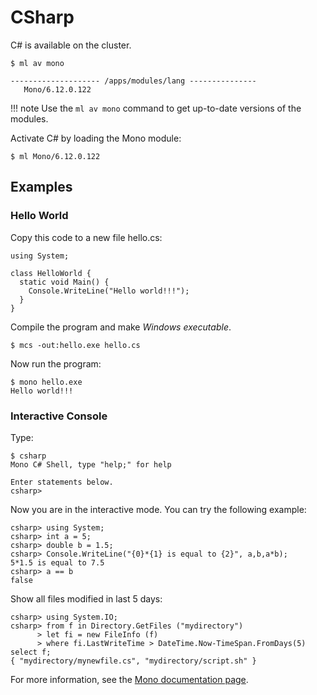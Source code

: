 # CSharp

C# is available on the cluster.

```console
$ ml av mono

-------------------- /apps/modules/lang ---------------
   Mono/6.12.0.122
```

!!! note
    Use the `ml av mono` command to get up-to-date versions of the modules.

Activate C# by loading the Mono module:

```console
$ ml Mono/6.12.0.122
```

## Examples

### Hello World

Copy this code to a new file hello.cs:

```csc
using System;

class HelloWorld {
  static void Main() {
    Console.WriteLine("Hello world!!!");
  }
}
```

Compile the program and make *Windows executable*.

```console
$ mcs -out:hello.exe hello.cs
```

Now run the program:

```console
$ mono hello.exe
Hello world!!!
```

### Interactive Console

Type:

```console
$ csharp
Mono C# Shell, type "help;" for help

Enter statements below.
csharp>
```

Now you are in the interactive mode. You can try the following example:

```csc
csharp> using System;
csharp> int a = 5;
csharp> double b = 1.5;
csharp> Console.WriteLine("{0}*{1} is equal to {2}", a,b,a*b);
5*1.5 is equal to 7.5
csharp> a == b
false
```

Show all files modified in last 5 days:

```csc
csharp> using System.IO;
csharp> from f in Directory.GetFiles ("mydirectory")
      > let fi = new FileInfo (f)
      > where fi.LastWriteTime > DateTime.Now-TimeSpan.FromDays(5) select f;
{ "mydirectory/mynewfile.cs", "mydirectory/script.sh" }
```

<!--

## MPI.NET

MPI is available for mono:

```csc
using System;
using MPI;

class MPIHello
{
    static void Main(string[] args)
    {
        using (new MPI.Environment(ref args))
        {
           Console.WriteLine("Greetings from node {0} of {1} running on {2}",
           Communicator.world.Rank, Communicator.world.Size,
           MPI.Environment.ProcessorName);
        }
    }
}
```

Compile and run the program:

```console
$ qsub -I -A PROJECT_ID -q qexp -l select=2:ncpus=128,walltime=00:30:00

$ ml n.net

$ mcs -out:csc.exe -reference:/apps/tools/mpi.net/1.0.0-mono-3.12.1/lib/MPI.dll csc.cs

$ mpirun -n 4 mono csc.exe
Greetings from node 2 of 4 running on cn204
Greetings from node 0 of 4 running on cn204
Greetings from node 3 of 4 running on cn199
Greetings from node 1 of 4 running on cn199
```

-->

For more information, see the [Mono documentation page][a].

[a]: http://www.mono-project.com/docs/
